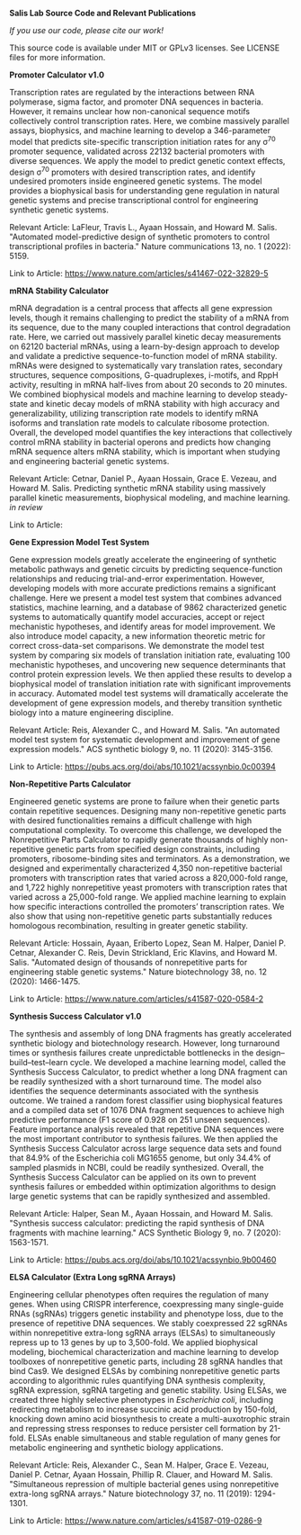 **Salis Lab Source Code and Relevant Publications**

_If you use our code, please cite our work!_

This source code is available under MIT or GPLv3 licenses. See LICENSE files for more information.

**Promoter Calculator v1.0**

Transcription rates are regulated by the interactions between RNA polymerase, sigma factor, and promoter DNA sequences in bacteria. However, it remains unclear how non-canonical sequence motifs collectively control transcription rates. Here, we combine massively parallel assays, biophysics, and machine learning to develop a 346-parameter model that predicts site-specific transcription initiation rates for any σ<sup>70</sup> promoter sequence, validated across 22132 bacterial promoters with diverse sequences. We apply the model to predict genetic context effects, design σ<sup>70</sup> promoters with desired transcription rates, and identify undesired promoters inside engineered genetic systems. The model provides a biophysical basis for understanding gene regulation in natural genetic systems and precise transcriptional control for engineering synthetic genetic systems.

Relevant Article: LaFleur, Travis L., Ayaan Hossain, and Howard M. Salis. "Automated model-predictive design of synthetic promoters to control transcriptional profiles in bacteria." Nature communications 13, no. 1 (2022): 5159.

Link to Article: https://www.nature.com/articles/s41467-022-32829-5

**mRNA Stability Calculator**

mRNA degradation is a central process that affects all gene expression levels, though it remains challenging to predict the stability of a mRNA from its sequence, due to the many coupled interactions that control degradation rate. Here, we carried out massively parallel kinetic decay measurements on 62120 bacterial mRNAs, using a learn-by-design approach to develop and validate a predictive sequence-to-function model of mRNA stability. mRNAs were designed to systematically vary translation rates, secondary structures, sequence compositions, G-quadruplexes, i-motifs, and RppH activity, resulting in mRNA half-lives from about 20 seconds to 20 minutes. We combined biophysical models and machine learning to develop steady-state and kinetic decay models of mRNA stability with high accuracy and generalizability, utilizing transcription rate models to identify mRNA isoforms and translation rate models to calculate ribosome protection. Overall, the developed model quantifies the key interactions that collectively control mRNA stability in bacterial operons and predicts how changing mRNA sequence alters mRNA stability, which is important when studying and engineering bacterial genetic systems.

Relevant Article: Cetnar, Daniel P., Ayaan Hossain, Grace E. Vezeau, and Howard M. Salis. Predicting synthetic mRNA stability using massively parallel kinetic measurements, biophysical modeling, and machine learning. <i>in review</i>

Link to Article:

**Gene Expression Model Test System**

Gene expression models greatly accelerate the engineering of synthetic metabolic pathways and genetic circuits by predicting sequence-function relationships and reducing trial-and-error experimentation. However, developing models with more accurate predictions remains a significant challenge. Here we present a model test system that combines advanced statistics, machine learning, and a database of 9862 characterized genetic systems to automatically quantify model accuracies, accept or reject mechanistic hypotheses, and identify areas for model improvement. We also introduce model capacity, a new information theoretic metric for correct cross-data-set comparisons. We demonstrate the model test system by comparing six models of translation initiation rate, evaluating 100 mechanistic hypotheses, and uncovering new sequence determinants that control protein expression levels. We then applied these results to develop a biophysical model of translation initiation rate with significant improvements in accuracy. Automated model test systems will dramatically accelerate the development of gene expression models, and thereby transition synthetic biology into a mature engineering discipline.

Relevant Article: Reis, Alexander C., and Howard M. Salis. "An automated model test system for systematic development and improvement of gene expression models." ACS synthetic biology 9, no. 11 (2020): 3145-3156.

Link to Article: https://pubs.acs.org/doi/abs/10.1021/acssynbio.0c00394

**Non-Repetitive Parts Calculator**

Engineered genetic systems are prone to failure when their genetic parts contain repetitive sequences. Designing many non-repetitive genetic parts with desired functionalities remains a difficult challenge with high computational complexity. To overcome this challenge, we developed the Nonrepetitive Parts Calculator to rapidly generate thousands of highly non-repetitive genetic parts from specified design constraints, including promoters, ribosome-binding sites and terminators. As a demonstration, we designed and experimentally characterized 4,350 non-repetitive bacterial promoters with transcription rates that varied across a 820,000-fold range, and 1,722 highly nonrepetitive yeast promoters with transcription rates that varied across a 25,000-fold range. We applied machine learning to explain how specific interactions controlled the promoters’ transcription rates. We also show that using non-repetitive genetic parts substantially reduces homologous recombination, resulting in greater genetic stability.

Relevant Article: Hossain, Ayaan, Eriberto Lopez, Sean M. Halper, Daniel P. Cetnar, Alexander C. Reis, Devin Strickland, Eric Klavins, and Howard M. Salis. "Automated design of thousands of nonrepetitive parts for engineering stable genetic systems." Nature biotechnology 38, no. 12 (2020): 1466-1475.

Link to Article: https://www.nature.com/articles/s41587-020-0584-2

**Synthesis Success Calculator v1.0**

The synthesis and assembly of long DNA fragments has greatly accelerated synthetic biology and biotechnology research. However, long turnaround times or synthesis failures create unpredictable bottlenecks in the design–build–test–learn cycle. We developed a machine learning model, called the Synthesis Success Calculator, to predict whether a long DNA fragment can be readily synthesized with a short turnaround time. The model also identifies the sequence determinants associated with the synthesis outcome. We trained a random forest classifier using biophysical features and a compiled data set of 1076 DNA fragment sequences to achieve high predictive performance (F1 score of 0.928 on 251 unseen sequences). Feature importance analysis revealed that repetitive DNA sequences were the most important contributor to synthesis failures. We then applied the Synthesis Success Calculator across large sequence data sets and found that 84.9% of the Escherichia coli MG1655 genome, but only 34.4% of sampled plasmids in NCBI, could be readily synthesized. Overall, the Synthesis Success Calculator can be applied on its own to prevent synthesis failures or embedded within optimization algorithms to design large genetic systems that can be rapidly synthesized and assembled.

Relevant Article: Halper, Sean M., Ayaan Hossain, and Howard M. Salis. "Synthesis success calculator: predicting the rapid synthesis of DNA fragments with machine learning." ACS Synthetic Biology 9, no. 7 (2020): 1563-1571.

Link to Article: https://pubs.acs.org/doi/abs/10.1021/acssynbio.9b00460

**ELSA Calculator (Extra Long sgRNA Arrays)**

Engineering cellular phenotypes often requires the regulation of many genes. When using CRISPR interference, coexpressing many single-guide RNAs (sgRNAs) triggers genetic instability and phenotype loss, due to the presence of repetitive DNA sequences. We stably coexpressed 22 sgRNAs within nonrepetitive extra-long sgRNA arrays (ELSAs) to simultaneously repress up to 13 genes by up to 3,500-fold. We applied biophysical modeling, biochemical characterization and machine learning to develop toolboxes of nonrepetitive genetic parts, including 28 sgRNA handles that bind Cas9. We designed ELSAs by combining nonrepetitive genetic parts according to algorithmic rules quantifying DNA synthesis complexity, sgRNA expression, sgRNA targeting and genetic stability. Using ELSAs, we created three highly selective phenotypes in <i>Escherichia coli</i>, including redirecting metabolism to increase succinic acid production by 150-fold, knocking down amino acid biosynthesis to create a multi-auxotrophic strain and repressing stress responses to reduce persister cell formation by 21-fold. ELSAs enable simultaneous and stable regulation of many genes for metabolic engineering and synthetic biology applications.

Relevant Article: Reis, Alexander C., Sean M. Halper, Grace E. Vezeau, Daniel P. Cetnar, Ayaan Hossain, Phillip R. Clauer, and Howard M. Salis. "Simultaneous repression of multiple bacterial genes using nonrepetitive extra-long sgRNA arrays." Nature biotechnology 37, no. 11 (2019): 1294-1301.

Link to Article: https://www.nature.com/articles/s41587-019-0286-9
